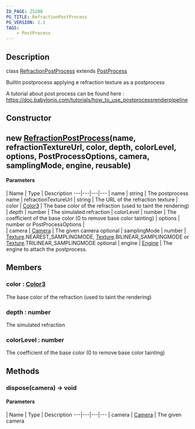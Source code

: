 ```yaml
---
ID_PAGE: 25288
PG_TITLE: RefractionPostProcess
PG_VERSION: 2.1
TAGS:
    - PostProcess
---
```

## Description

class [RefractionPostProcess](/classes/3.0/RefractionPostProcess) extends [PostProcess](/classes/3.0/PostProcess)

Builtin postprocess applying e refraction texture as a postprocess

A tutorial about post process can be found here : https://doc.babylonjs.com/tutorials/how_to_use_postprocessrenderpipeline

## Constructor

## new [RefractionPostProcess](/classes/3.0/RefractionPostProcess)(name, refractionTextureUrl, color, depth, colorLevel, options, PostProcessOptions, camera, samplingMode, engine, reusable)



#### Parameters
 | Name | Type | Description
---|---|---|---
 | name | string |      The postprocess name
 | refractionTextureUrl | string |      The URL of the refraction texture
 | color | [Color3](/classes/3.0/Color3) |      The base color of the refraction (used to taint the rendering)
 | depth | number |      The simulated refraction
 | colorLevel | number |      The coefficient of the base color (0 to remove base color tainting)
 | options | number or PostProcessOptions |   
 | camera | [Camera](/classes/3.0/Camera) |      The given camera
optional | samplingMode | number |      [Texture](/classes/3.0/Texture).NEAREST_SAMPLINGMODE, [Texture](/classes/3.0/Texture).BILINEAR_SAMPLINGMODE or [Texture](/classes/3.0/Texture).TRILINEAR_SAMPLINGMODE
optional | engine | [Engine](/classes/3.0/Engine) |      The engine to attach the postprocess.
## Members

### color : [Color3](/classes/3.0/Color3)

The base color of the refraction (used to taint the rendering)

### depth : number

The simulated refraction

### colorLevel : number

The coefficient of the base color (0 to remove base color tainting)

## Methods

### dispose(camera) &rarr; void



#### Parameters
 | Name | Type | Description
---|---|---|---
 | camera | [Camera](/classes/3.0/Camera) |      The given camera


